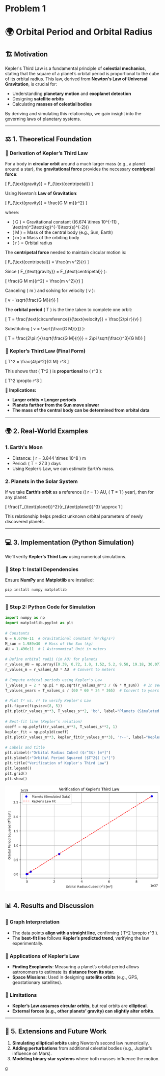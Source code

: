 # Problem 1
# 🌍 **Orbital Period and Orbital Radius**  

## 🏗 **Motivation**  

Kepler's Third Law is a fundamental principle of **celestial mechanics**, stating that the square of a planet’s orbital period is proportional to the cube of its orbital radius. This law, derived from **Newton's Law of Universal Gravitation**, is crucial for:  
- Understanding **planetary motion** and **exoplanet detection**  
- Designing **satellite orbits**  
- Calculating **masses of celestial bodies**  

By deriving and simulating this relationship, we gain insight into the governing laws of planetary systems.  

---

## ⚖ **1. Theoretical Foundation**  

### 📜 **Derivation of Kepler’s Third Law**  

For a body in **circular orbit** around a much larger mass (e.g., a planet around a star), the **gravitational force** provides the necessary **centripetal force**:

\[
F_{\text{gravity}} = F_{\text{centripetal}}
\]

Using Newton’s **Law of Gravitation**:

\[
F_{\text{gravity}} = \frac{G M m}{r^2}
\]

where:
- \( G \) = Gravitational constant (\(6.674 \times 10^{-11} \, \text{m}^3\text{kg}^{-1}\text{s}^{-2}\))  
- \( M \) = Mass of the central body (e.g., Sun, Earth)  
- \( m \) = Mass of the orbiting body  
- \( r \) = Orbital radius  

The **centripetal force** needed to maintain circular motion is:

\[
F_{\text{centripetal}} = \frac{m v^2}{r}
\]

Since \( F_{\text{gravity}} = F_{\text{centripetal}} \):

\[
\frac{G M m}{r^2} = \frac{m v^2}{r}
\]

Canceling \( m \) and solving for velocity \( v \):

\[
v = \sqrt{\frac{G M}{r}}
\]

The **orbital period** \( T \) is the time taken to complete one orbit:

\[
T = \frac{\text{circumference}}{\text{velocity}} = \frac{2\pi r}{v}
\]

Substituting \( v = \sqrt{\frac{G M}{r}} \):

\[
T = \frac{2\pi r}{\sqrt{\frac{G M}{r}}} = 2\pi \sqrt{\frac{r^3}{G M}}
\]

### 🔹 **Kepler’s Third Law (Final Form)**  
\[
T^2 = \frac{4\pi^2}{G M} r^3
\]

This shows that \( T^2 \) is **proportional** to \( r^3 \):

\[
T^2 \propto r^3
\]

🔹 **Implications:**  
- **Larger orbits = Longer periods**  
- **Planets farther from the Sun move slower**  
- **The mass of the central body can be determined from orbital data**  

---

## 🌍 **2. Real-World Examples**  

### **1. Earth's Moon**  
- Distance: \( r = 3.844 \times 10^8 \) m  
- Period: \( T = 27.3 \) days  
- Using Kepler’s Law, we can estimate Earth’s mass.  

### **2. Planets in the Solar System**  
If we take **Earth’s orbit** as a reference (\( r = 1 \) AU, \( T = 1 \) year), then for any planet:  

\[
\frac{T_{\text{planet}}^2}{r_{\text{planet}}^3} \approx 1
\]

This relationship helps predict unknown orbital parameters of newly discovered planets.

---

## 💻 **3. Implementation (Python Simulation)**  

We’ll verify **Kepler’s Third Law** using numerical simulations.  

### **📌 Step 1: Install Dependencies**  
Ensure **NumPy** and **Matplotlib** are installed:

```bash
pip install numpy matplotlib
```

---

### **📌 Step 2: Python Code for Simulation**  

```python
import numpy as np
import matplotlib.pyplot as plt

# Constants
G = 6.674e-11  # Gravitational constant (m³/kg/s²)
M_sun = 1.989e30  # Mass of the Sun (kg)
AU = 1.496e11  # 1 Astronomical Unit in meters

# Define orbital radii (in AU) for planets
r_values_AU = np.array([0.39, 0.72, 1.0, 1.52, 5.2, 9.58, 19.18, 30.07])  # Mercury to Neptune
r_values_m = r_values_AU * AU  # Convert to meters

# Compute orbital periods using Kepler's Law
T_values_s = 2 * np.pi * np.sqrt(r_values_m**3 / (G * M_sun))  # In seconds
T_values_years = T_values_s / (60 * 60 * 24 * 365)  # Convert to years

# Plot T² vs. r³ to verify Kepler's Law
plt.figure(figsize=(8, 5))
plt.plot(r_values_m**3, T_values_s**2, 'bo', label="Planets (Simulated Data)")

# Best-fit line (Kepler’s relation)
coeff = np.polyfit(r_values_m**3, T_values_s**2, 1)
kepler_fit = np.poly1d(coeff)
plt.plot(r_values_m**3, kepler_fit(r_values_m**3), 'r--', label="Kepler's Law Fit")

# Labels and title
plt.xlabel(r"Orbital Radius Cubed ($r^3$) [m³]")
plt.ylabel(r"Orbital Period Squared ($T^2$) [s²]")
plt.title("Verification of Kepler's Third Law")
plt.legend()
plt.grid()
plt.show()
```

![alt text](image.png)

## 📊 **4. Results and Discussion**  

### 🔹 **Graph Interpretation**
- The data points **align with a straight line**, confirming \( T^2 \propto r^3 \).  
- The **best-fit line** follows **Kepler’s predicted trend**, verifying the law experimentally.  

### 🔹 **Applications of Kepler’s Law**
- **Finding Exoplanets**: Measuring a planet’s orbital period allows astronomers to estimate its **distance from its star**.  
- **Space Missions**: Used in designing **satellite orbits** (e.g., GPS, geostationary satellites).  

### 🔹 **Limitations**
- **Kepler’s Law assumes circular orbits**, but real orbits are **elliptical**.  
- **External forces (e.g., other planets’ gravity) can slightly alter orbits**.  

---

## 🚀 **5. Extensions and Future Work**  
1. **Simulating elliptical orbits** using Newton’s second law numerically.  
2. **Adding perturbations** from additional celestial bodies (e.g., Jupiter’s influence on Mars).  
3. **Modeling binary star systems** where both masses influence the motion.  

g